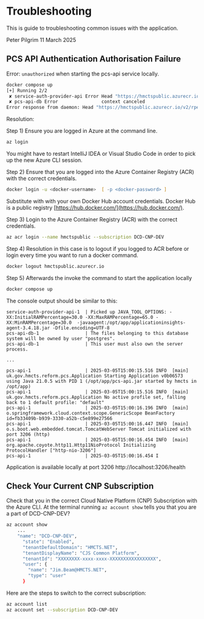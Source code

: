 # Troubleshooting

This is guide to troubleshooting common issues with the application.

Peter Pilgrim
11 March 2025



## PCS API Authentication Authorisation Failure

Error: `unauthorized` when starting the pcs-api service locally.


```zsh
docker compose up
[+] Running 2/2
 ✘ service-auth-provider-api Error Head "https://hmctspublic.azurecr.io/v2/rpe/service-auth-provider/manifests/latest": unauthorized:                                                                                                          0.2s
 ✘ pcs-api-db Error                context canceled                                                                                                                                                                                            0.2s
Error response from daemon: Head "https://hmctspublic.azurecr.io/v2/rpe/service-auth-provider/manifests/latest": unauthorized:
```

Resolution:

Step 1) Ensure you are logged in Azure at the command line.

```zsh
az login
```

You might have to restart IntelliJ IDEA or Visual Studio Code in order to pick up the new Azure CLI session.


Step 2) Ensure that you are logged into the Azure Container Registry (ACR) with the correct credentials.


```zsh
docker login -u <docker-username>  [ -p <docker-password> ]
```

Substitute with with your own Docker Hub account credentials. Docker Hub is a public registry [https://hub.docker.com/](https://hub.docker.com/).


Step 3) Login to the Azure Container Registry (ACR) with the correct credentials.

```zsh
az acr login --name hmctspublic --subscription DCD-CNP-DEV
```

Step 4) Resolution in this case is to logout if you logged to ACR before or login every time you want to run a docker command.

```zsh
docker logout hmctspublic.azurecr.io
```

Step 5)
Afterwards the invoke the command to start the application locally

```zsh
docker compose up
```

The console output should be similar to this:

```
service-auth-provider-api-1  | Picked up JAVA_TOOL_OPTIONS: -XX:InitialRAMPercentage=30.0 -XX:MaxRAMPercentage=65.0 -XX:MinRAMPercentage=30.0  -javaagent:/opt/app/applicationinsights-agent-3.4.18.jar -Dfile.encoding=UTF-8
pcs-api-db-1                 | The files belonging to this database system will be owned by user "postgres".
pcs-api-db-1                 | This user must also own the server process.

...

pcs-api-1                    | 2025-03-05T15:00:15.516 INFO  [main] uk.gov.hmcts.reform.pcs.Application Starting Application v0b06573 using Java 21.0.5 with PID 1 (/opt/app/pcs-api.jar started by hmcts in /opt/app)
pcs-api-1                    | 2025-03-05T15:00:15.516 INFO  [main] uk.gov.hmcts.reform.pcs.Application No active profile set, falling back to 1 default profile: "default"
pcs-api-1                    | 2025-03-05T15:00:16.196 INFO  [main] o.springframework.cloud.context.scope.GenericScope BeanFactory id=fb33409b-b939-3330-a52b-c5e899e27566
pcs-api-1                    | 2025-03-05T15:00:16.447 INFO  [main] o.s.boot.web.embedded.tomcat.TomcatWebServer Tomcat initialized with port 3206 (http)
pcs-api-1                    | 2025-03-05T15:00:16.454 INFO  [main] org.apache.coyote.http11.Http11NioProtocol Initializing ProtocolHandler ["http-nio-3206"]
pcs-api-1                    | 2025-03-05T15:00:16.454 I
```

Application is available locally at port 3206 http://localhost:3206/health


## Check Your Current CNP Subscription

Check that you in the correct Cloud Native Platform (CNP) Subscription with the Azure CLI.
At the terminal running `az account show` tells you that you are a part of DCD-CNP-DEV?


```zsh
az account show
    ...
    "name": "DCD-CNP-DEV",
      "state": "Enabled",
      "tenantDefaultDomain": "HMCTS.NET",
      "tenantDisplayName": "CJS Common Platform",
      "tenantId": "XXXXXXXX-xxxx-xxxx-XXXXXXXXXXXXXXXXX",
      "user": {
        "name": "Jim.Beam@HMCTS.NET",
        "type": "user"
      }
```

Here are the steps to switch to the correct subscription:

```zsh
az account list
az account set --subscription DCD-CNP-DEV
```

